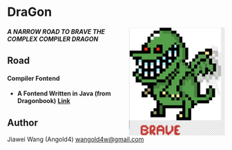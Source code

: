 # DraGon
<img src="Sources/brave.png" align="right" height="250"/>

##### A NARROW ROAD TO BRAVE THE COMPLEX COMPILER DRAGON 

## Road
#### Compiler Fontend
* **A Fontend Written in Java (from Dragonbook)** **[Link]()**

## Author
Jiawei Wang (Angold4) [wangold4w@gmail.com](wangold4w@gmail.com)
